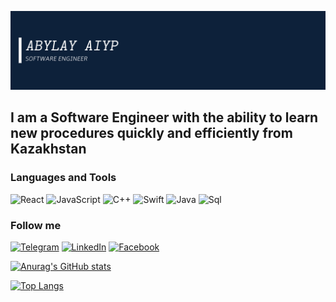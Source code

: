 [![Header](https://github.com/abylaip/abylaip/blob/main/assets/header.png)](https://www.linkedin.com/in/abylay-aiyp/)

## I am a Software Engineer with the ability to learn new procedures quickly and efficiently from Kazakhstan

### Languages and Tools

![React](https://img.shields.io/badge/-React-090909?style=for-the-badge&logo=react)
![JavaScript](https://img.shields.io/badge/-JavaScript-090909?style=for-the-badge&logo=javascript)
![C++](https://img.shields.io/badge/-C++-090909?style=for-the-badge&logo=C%2b%2b&logoColor=6296CC)
![Swift](https://img.shields.io/badge/-Swift-090909?style=for-the-badge&logo=swift)
![Java](https://img.shields.io/badge/-Java-090909?style=for-the-badge&logo=java)
![Sql](https://img.shields.io/badge/-PostgreSQL-090909?style=for-the-badge&logo=postgresql)

### Follow me

[![Telegram](https://img.shields.io/badge/-telegram-090909?style=for-the-badge&logo=telegram)](https://t.me/abylaip)
[![LinkedIn](https://img.shields.io/badge/-linkedin-090909?style=for-the-badge&logo=linkedin&logoColor=007BB6)](https://www.linkedin.com/in/abylay-aiyp/)
[![Facebook](https://img.shields.io/badge/-facebook-090909?style=for-the-badge&logo=facebook)](https://web.facebook.com/abylay.aiyp.3/)

[![Anurag's GitHub stats](https://github-readme-stats.vercel.app/api?username=abylaip&show_icons=true&theme=tokyonight)](https://github.com/anuraghazra/github-readme-stats)

[![Top Langs](https://github-readme-stats.vercel.app/api/top-langs/?username=abylaip&layout=compact&theme=tokyonight)](https://github.com/anuraghazra/github-readme-stats)
